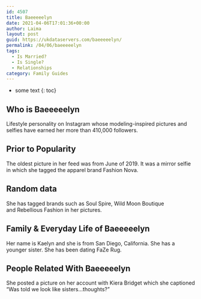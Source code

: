 ```yaml
---
id: 4507
title: Baeeeeelyn
date: 2021-04-06T17:01:36+00:00
author: Laima
layout: post
guid: https://ukdataservers.com/baeeeeelyn/
permalink: /04/06/baeeeeelyn
tags:
  - Is Married?
  - Is Single?
  - Relationships
category: Family Guides
---
```


* some text
{: toc}


## Who is Baeeeeelyn
                  
                  
                  
Lifestyle personality on Instagram whose modeling-inspired pictures and selfies have earned her more than 410,000 followers.
                  
              
            
              
            
                
                
                
## Prior to Popularity
                  
                  
                  
The oldest picture in her feed was from June of 2019. It was a mirror selfie in which she tagged the apparel brand Fashion Nova.
                  
              
            
              
            
                
                
                
## Random data
                  
                  
                  
She has tagged brands such as Soul Spire, Wild Moon Boutique and Rebellious Fashion in her pictures.
                  
              
            
              
            
                
                
                
## Family & Everyday Life of Baeeeeelyn
                  
                  
                  
Her name is Kaelyn and she is from San Diego, California. She has a younger sister. She has been dating FaZe Rug.
                  
              
            
              
            
                
                
                
## People Related With Baeeeeelyn
                  
                  
                  
She posted a picture on her account with Kiera Bridget which she captioned &#8220;Was told we look like sisters&#8230;thoughts?&#8221;
                  
              
            
              
            
                
              
            
              
              
            
            
              
            
          
          
          